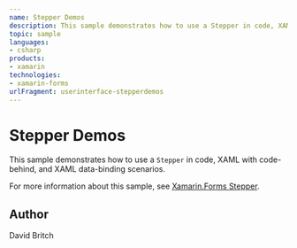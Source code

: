 ```yaml
---
name: Stepper Demos
description: This sample demonstrates how to use a Stepper in code, XAML with code-behind, and XAML data-binding scenarios.
topic: sample
languages:
- csharp
products:
- xamarin
technologies:
- xamarin-forms
urlFragment: userinterface-stepperdemos
---
```

Stepper Demos
=============

This sample demonstrates how to use a `Stepper` in code, XAML with code-behind, and XAML data-binding scenarios.

For more information about this sample, see [Xamarin.Forms Stepper](https://docs.microsoft.com/xamarin/xamarin-forms/user-interface/stepper).

Author
------

David Britch
